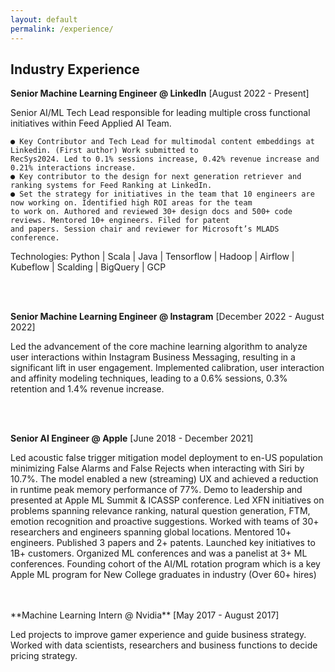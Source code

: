 ```yaml
---
layout: default
permalink: /experience/
---
```


## Industry Experience

<!-- <details> -->

<!-- <summary><b>Senior Machine Learning Engineer @ LinkedIn</b> [August 2022 - July 2019]</summary> -->
**Senior Machine Learning Engineer @ LinkedIn** [August 2022 - Present]

  Senior AI/ML Tech Lead responsible for leading multiple cross functional initiatives within Feed Applied AI Team.

    ● Key Contributor and Tech Lead for multimodal content embeddings at Linkedin. (First author) Work submitted to
    RecSys2024. Led to 0.1% sessions increase, 0.42% revenue increase and 0.21% interactions increase.
    ● Key contributor to the design for next generation retriever and ranking systems for Feed Ranking at LinkedIn.
    ● Set the strategy for initiatives in the team that 10 engineers are now working on. Identified high ROI areas for the team
    to work on. Authored and reviewed 30+ design docs and 500+ code reviews. Mentored 10+ engineers. Filed for patent
    and papers. Session chair and reviewer for Microsoft’s MLADS conference.
  
  Technologies: Python \| Scala \| Java \| Tensorflow \| Hadoop \| Airflow \| Kubeflow \| Scalding \| BigQuery \| GCP
  
<!-- </details> -->
<br>
<br>
<!-- <details> -->

<!-- <summary><b>Senior Machine Learning Engineer @ LinkedIn</b> [August 2022 - July 2019]</summary> -->
**Senior Machine Learning Engineer @ Instagram** [December 2022 - August 2022]  

Led the advancement of the core machine learning algorithm to analyze user interactions within Instagram Business Messaging, resulting in a significant lift in user engagement. Implemented calibration, user interaction and affinity modeling techniques, leading to a 0.6% sessions, 0.3% retention and 1.4% revenue increase.


<!-- </details> -->
<br>
<br>
<!-- <details> -->

**Senior AI Engineer @ Apple** [June 2018 - December 2021]

Led acoustic false trigger mitigation model deployment to en-US population minimizing False Alarms and False Rejects when interacting with Siri by 10.7%. The model enabled a new (streaming) UX and achieved a reduction in runtime peak memory performance of 77%. Demo to leadership and presented at Apple ML Summit & ICASSP conference.
Led XFN initiatives on problems spanning relevance ranking, natural question generation, FTM, emotion recognition and proactive suggestions. Worked with teams of 30+ researchers and engineers spanning global locations. Mentored 10+ engineers. Published 3 papers and 2+ patents.
Launched key initiatives to 1B+ customers. Organized ML conferences and was a panelist at 3+ ML conferences. Founding cohort of the AI/ML rotation program which is a key Apple ML program for New College graduates in industry (Over 60+ hires)

<!-- </details> -->
<br>
<br>
<!-- <details> -->
**Machine Learning Intern @ Nvidia** [May 2017 - August 2017]

Led projects to improve gamer experience and guide business strategy. Worked with data scientists, researchers and
business functions to decide pricing strategy.

<br>
<br>


